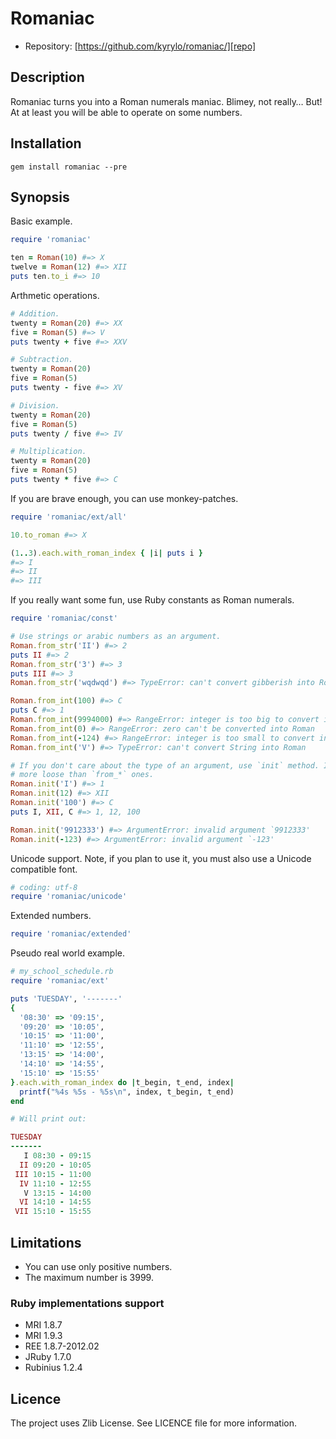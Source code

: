 Romaniac
========

* Repository: [https://github.com/kyrylo/romaniac/][repo]

Description
-----------

Romaniac turns you into a Roman numerals maniac. Blimey, not really… But! At
at least you will be able to operate on some numbers.

Installation
------------

    gem install romaniac --pre

Synopsis
--------

Basic example.

```ruby
require 'romaniac'

ten = Roman(10) #=> X
twelve = Roman(12) #=> XII
puts ten.to_i #=> 10
```

Arthmetic operations.

```ruby
# Addition.
twenty = Roman(20) #=> XX
five = Roman(5) #=> V
puts twenty + five #=> XXV

# Subtraction.
twenty = Roman(20)
five = Roman(5)
puts twenty - five #=> XV

# Division.
twenty = Roman(20)
five = Roman(5)
puts twenty / five #=> IV

# Multiplication.
twenty = Roman(20)
five = Roman(5)
puts twenty * five #=> C
```

If you are brave enough, you can use monkey-patches.

```ruby
require 'romaniac/ext/all'

10.to_roman #=> X

(1..3).each.with_roman_index { |i| puts i }
#=> I
#=> II
#=> III
```

If you really want some fun, use Ruby constants as Roman numerals.

```ruby
require 'romaniac/const'

# Use strings or arabic numbers as an argument.
Roman.from_str('II') #=> 2
puts II #=> 2
Roman.from_str('3') #=> 3
puts III #=> 3
Roman.from_str('wqdwqd') #=> TypeError: can't convert gibberish into Roman

Roman.from_int(100) #=> C
puts C #=> 1
Roman.from_int(9994000) #=> RangeError: integer is too big to convert into Roman
Roman.from_int(0) #=> RangeError: zero can't be converted into Roman
Roman.from_int(-124) #=> RangeError: integer is too small to convert into Roman
Roman.from_int('V') #=> TypeError: can't convert String into Roman

# If you don't care about the type of an argument, use `init` method. It's much
# more loose than `from_*` ones.
Roman.init('I') #=> 1
Roman.init(12) #=> XII
Roman.init('100') #=> C
puts I, XII, C #=> 1, 12, 100

Roman.init('9912333') #=> ArgumentError: invalid argument `9912333'
Roman.init(-123) #=> ArgumentError: invalid argument `-123'
```

Unicode support. Note, if you plan to use it, you must also use a Unicode
compatible font.

```ruby
# coding: utf-8
require 'romaniac/unicode'
```

Extended numbers.

```ruby
require 'romaniac/extended'
```

Pseudo real world example.

```ruby
# my_school_schedule.rb
require 'romaniac/ext'

puts 'TUESDAY', '-------'
{
  '08:30' => '09:15',
  '09:20' => '10:05',
  '10:15' => '11:00',
  '11:10' => '12:55',
  '13:15' => '14:00',
  '14:10' => '14:55',
  '15:10' => '15:55'
}.each.with_roman_index do |t_begin, t_end, index|
  printf("%4s %5s - %5s\n", index, t_begin, t_end)
end

# Will print out:

TUESDAY
-------
   I 08:30 - 09:15
  II 09:20 - 10:05
 III 10:15 - 11:00
  IV 11:10 - 12:55
   V 13:15 - 14:00
  VI 14:10 - 14:55
 VII 15:10 - 15:55
```

Limitations
-----------

* You can use only positive numbers.
* The maximum number is 3999.

### Ruby implementations support

* MRI 1.8.7
* MRI 1.9.3
* REE 1.8.7-2012.02
* JRuby 1.7.0
* Rubinius 1.2.4

Licence
-------

The project uses Zlib License. See LICENCE file for more information.
